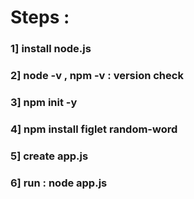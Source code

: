 # Steps :
### 1] install node.js 
### 2] node -v , npm -v : version check
### 3] npm init -y
### 4] npm install figlet random-word
### 5] create app.js
### 6] run : node app.js

